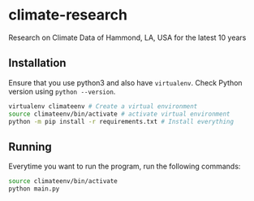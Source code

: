 # climate-research
Research on Climate Data of Hammond, LA, USA for the latest 10 years

## Installation
Ensure that you use python3 and also have `virtualenv`. Check Python version using `python --version`.

```bash
virtualenv climateenv # Create a virtual environment
source climateenv/bin/activate # activate virtual environment
python -m pip install -r requirements.txt # Install everything
```

## Running
Everytime you want to run the program, run the following commands:
```bash
source climateenv/bin/activate
python main.py
```
